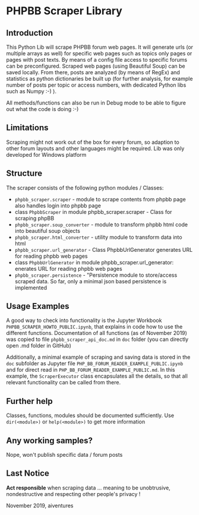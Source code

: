 #  PHPBB Scraper Library

## Introduction
This Python Lib will scrape PHPBB forum web pages. It will generate urls (or multiple arrays as well) for specific web pages such as topics only pages or pages with post texts. By means of a config file access to specific forums can be preconfigured. 
Scraped web pages (using Beautiful Soup) can be saved locally. From there, posts are analyzed (by means of RegEx) and statistics as python dictionaries be built up (for further analysis, for example number of posts per topic or access numbers, with dedicated Python libs such as Numpy :-) ).

All methods/functions can also be run in Debug mode to be able to figure out what the code is doing :-) 

## Limitations
Scraping might not work out of the box for every forum, so adaption to other forum layouts and other languages might be required.
Lib was only developed for Windows platform

## Structure
The scraper consists of the following python modules / Classes:
* `phpbb_scraper.scraper` - module to scrape contents from phpbb page also handles login into phpbb page
*  class `PhpbbScraper` in module phpbb_scraper.scraper - Class for scraping phpBB 
* `phpbb_scraper.soup_converter` - module to transform phpbb html code into beautiful soup objects
* `phpbb_scraper.html_converter` - utility module to transform data into html
* `phpbb_scraper.url_generator` - Class PhpbbUrlGenerator generates URL for reading phpbb web pages
*  class `PhpbbUrlGenerator` in module phpbb_scraper.url_generator: enerates URL for reading phpbb web pages
* `phpbb_scraper.persistence` - "Persistence module to store/access scraped data. So far, only a minimal json based persistence is implemented

## Usage Examples
A good way to check into functionality is the Jupyter Workbook `PHPBB_SCRAPER_HOWTO_PUBLIC.ipynb`, that explains in code how to use the different functions.
Documentation of all functions (as of November 2019) was copied to file `phpbb_scraper_api_doc.md` in `doc` folder (you can directly open .md folder in GitHub)

Additionally, a minimal example of scraping and saving data is stored in the `doc` subfolder as Jupyter file `PHP_BB_FORUM_READER_EXAMPLE_PUBLIC.ipynb` and for direct read in `PHP_BB_FORUM_READER_EXAMPLE_PUBLIC.md`. In this example, the `ScraperExecutor` class encapsulates all the details, so that all relevant functionality can be called from there.

## Further help
Classes, functions, modules should be documented sufficiently. Use `dir(<module>)` or `help(<module>)` to get more information

## Any working samples?

Nope, won't publish specific data / forum posts

## Last Notice
**Act responsible** when scraping data ... meaning to be unobtrusive, nondestructive and respecting other people's privacy !

November 2019, aiventures
